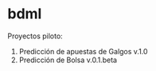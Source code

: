 # bdml

Proyectos piloto:
1. Predicción de apuestas de Galgos v.1.0
2. Predicción de Bolsa v.0.1.beta
